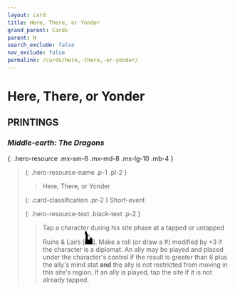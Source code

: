 ```yaml
---
layout: card
title: Here, There, or Yonder
grand_parent: Cards
parent: H
search_exclude: false
nav_exclude: false
permalink: /cards/here,-there,-or-yonder/
---
```


# Here, There, or Yonder


## PRINTINGS


### _Middle-earth: The Dragons_

{: .hero-resource .mx-sm-6 .mx-md-8 .mx-lg-10 .mb-4 }
> {: .hero-resource-name .p-1 .pl-2 }
> > <div class="card-mp"></div>
> > <div class="card-name">Here, There, or Yonder</div>
>
> {: .card-classification .pr-2 }
> Short-event
>
> {: .hero-resource-text .black-text .p-2 }
> > Tap a character during his site phase at a tapped or untapped Ruins & Lairs <nobr>[<img src="/assets/images/ruinlair.svg">]</nobr>. Make a roll (or draw a #) modified by +3 if the character is a diplomat. An ally may be played and placed under the character's control if the result is greater than 6 plus the ally's mind stat **and** the ally is not restricted from moving in this site's region. If an ally is played, tap the site if it is not already tapped.  
> 
